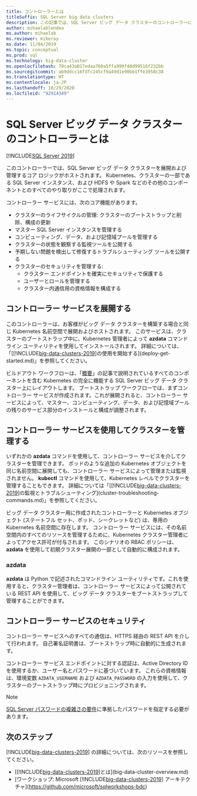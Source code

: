```yaml
---
title: コントローラーとは
titleSuffix: SQL Server big data clusters
description: この記事では、SQL Server ビッグ データ クラスターのコントローラーについて説明します。
author: mihaelablendea
ms.author: mihaelab
ms.reviewer: mikeray
ms.date: 11/04/2019
ms.topic: conceptual
ms.prod: sql
ms.technology: big-data-cluster
ms.openlocfilehash: 70ca43a017edaa760a5ffa999f40d99516f232bb
ms.sourcegitcommit: ab9ddcc16fdfc245cf9a49d1e90bb1ffe3958c38
ms.translationtype: HT
ms.contentlocale: ja-JP
ms.lasthandoff: 10/29/2020
ms.locfileid: "92914349"
---
```

# <a name="what-is-the-controller-on-a-sql-server-big-data-cluster"></a>SQL Server ビッグ データ クラスターのコントローラーとは

[!INCLUDE[SQL Server 2019](../includes/applies-to-version/sqlserver2019.md)]

このコントローラーでは、SQL Server ビッグ データ クラスターを展開および管理するコア ロジックがホストされます。 Kubernetes、クラスターの一部である SQL Server インスタンス、および HDFS や Spark などのその他のコンポーネントとのすべてのやり取りがここで処理されます。

コントローラー サービスには、次のコア機能があります。

- クラスターのライフサイクルの管理: クラスターのブートストラップと削除、構成の更新
- マスター SQL Server インスタンスを管理する
- コンピューティング、データ、および記憶域プールを管理する
- クラスターの状態を観察する監視ツールを公開する
- 予期しない問題を検出して修復するトラブルシューティング ツールを公開する
- クラスターのセキュリティを管理する:
  - クラスター エンドポイントを確実にセキュリティで保護する
  - ユーザーとロールを管理する
  - クラスター内通信用の資格情報を構成する

## <a name="deploying-the-controller-service"></a>コントローラー サービスを展開する

このコントローラーは、お客様がビッグ データ クラスターを構築する場合と同じ Kubernetes 名前空間で展開およびホストされます。 このサービスは、クラスターのブートストラップ中に、Kubernetes 管理者によって **azdata** コマンドライン ユーティリティを使用してインストールされます。 詳細については、「[[!INCLUDE[big-data-clusters-2019](../includes/ssbigdataclusters-ss-nover.md)]の使用を開始する](deploy-get-started.md)」を参照してください。

ビルドアウト ワークフローは、「[概要](big-data-cluster-overview.md)」の記事で説明されているすべてのコンポーネントを含む Kubernetes の完全に機能する SQL Server ビッグ データ クラスター上にレイアウトします。 ブートストラップ ワークフローでは、まずコントローラー サービスが作成されます。これが展開されると、コントローラー サービスによって、マスター、コンピューティング、データ、および記憶域プールの残りのサービス部分のインストールと構成が調整されます。

## <a name="managing-the-cluster-through-the-controller-service"></a>コントローラー サービスを使用してクラスターを管理する

いずれかの **azdata** コマンドを使用して、コントローラー サービスを介してクラスターを管理できます。 ポッドのような追加の Kubernetes オブジェクトを同じ名前空間に展開しても、コントローラー サービスによって管理または監視されません。 **kubectl** コマンドを使用して、Kubernetes レベルでクラスターを管理することもできます。 詳細については「[[!INCLUDE[big-data-clusters-2019](../includes/ssbigdataclusters-ss-nover.md)]の監視とトラブルシューティング](cluster-troubleshooting-commands.md)」を参照してください。

ビッグ データ クラスター用に作成されたコントローラーと Kubernetes オブジェクト (ステートフル セット、ポッド、シークレットなど) は、専用の Kubernetes 名前空間に存在します。 コントローラー サービスには、その名前空間内のすべてのリソースを管理するために、Kubernetes クラスター管理者によってアクセス許可が付与されます。  このシナリオの RBAC ポリシーは、 **azdata** を使用して初期クラスター展開の一部として自動的に構成されます。

### <a name="azdata"></a>azdata

**azdata** は Python で記述されたコマンドライン ユーティリティです。これを使用すると、クラスター管理者は、コントローラー サービスによって公開されている REST API を使用して、ビッグ データ クラスターをブートストラップして管理することができます。

## <a name="controller-service-security"></a>コントローラー サービスのセキュリティ

コントローラー サービスへのすべての通信は、HTTPS 経由の REST API を介して行われます。 自己署名証明書は、ブートストラップ時に自動的に生成されます。 

コントローラー サービス エンドポイントに対する認証は、Active Directory ID を使用するか、ユーザー名とパスワードに基づいています。 これらの資格情報は、環境変数 `AZDATA_USERNAME` および `AZDATA_PASSWORD` の入力を使用して、クラスターのブートストラップ時にプロビジョニングされます。

> [!NOTE]
> [SQL Server パスワードの複雑さの要件](../relational-databases/security/password-policy.md)に準拠したパスワードを指定する必要があります。

## <a name="next-steps"></a>次のステップ

[!INCLUDE[big-data-clusters-2019](../includes/ssbigdataclusters-ss-nover.md)] の詳細については、次のリソースを参照してください。

- [[!INCLUDE[big-data-clusters-2019](../includes/ssbigdataclusters-ver15.md)]とは](big-data-cluster-overview.md)
- [ワークショップ: Microsoft [!INCLUDE[big-data-clusters-2019](../includes/ssbigdataclusters-ss-nover.md)] アーキテクチャ](https://github.com/microsoft/sqlworkshops-bdc)